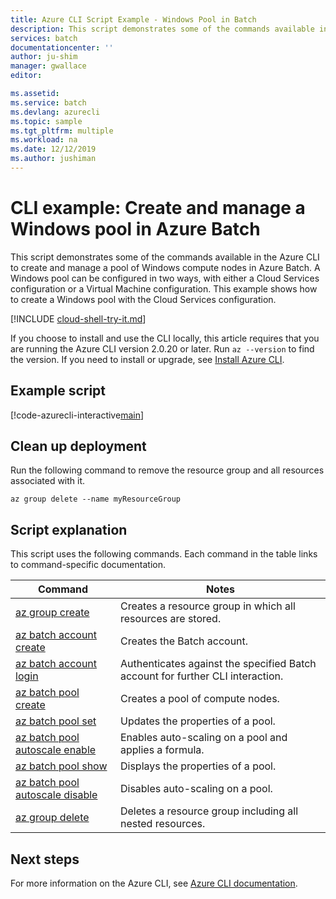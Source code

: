 ```yaml
---
title: Azure CLI Script Example - Windows Pool in Batch
description: This script demonstrates some of the commands available in the Azure CLI to create and manage a pool of Windows compute nodes in Azure Batch.
services: batch
documentationcenter: ''
author: ju-shim
manager: gwallace
editor: 

ms.assetid:
ms.service: batch
ms.devlang: azurecli
ms.topic: sample
ms.tgt_pltfrm: multiple
ms.workload: na
ms.date: 12/12/2019
ms.author: jushiman
---
```


# CLI example: Create and manage a Windows pool in Azure Batch

This script demonstrates some of the commands available in the Azure CLI to create and
manage a pool of Windows compute nodes in Azure Batch. A Windows pool can be configured in two ways, with either a Cloud Services configuration 
or a Virtual Machine configuration. This example shows how to create a Windows pool with the Cloud Services configuration.

[!INCLUDE [cloud-shell-try-it.md](../../../includes/cloud-shell-try-it.md)]

If you choose to install and use the CLI locally, this article requires that you are running the Azure CLI version 2.0.20 or later. Run `az --version` to find the version. If you need to install or upgrade, see [Install Azure CLI](/cli/azure/install-azure-cli). 

## Example script

[!code-azurecli-interactive[main](../../../cli_scripts/batch/manage-pool/manage-pool-windows.sh "Manage Windows Cloud Services Pool")]

## Clean up deployment

Run the following command to remove the
resource group and all resources associated with it.

```azurecli-interactive
az group delete --name myResourceGroup
```

## Script explanation

This script uses the following commands. Each command in the table links to command-specific documentation.

| Command | Notes |
|---|---|
| [az group create](/cli/azure/group#az-group-create) | Creates a resource group in which all resources are stored. |
| [az batch account create](/cli/azure/batch/account#az-batch-account-create) | Creates the Batch account. |
| [az batch account login](https://docs.microsoft.com/cli/azure/batch/account#az-batch-account-login) | Authenticates against the specified Batch account for further CLI interaction. |
| [az batch pool create](https://docs.microsoft.com/cli/azure/batch/pool#az-batch-pool-create) | Creates a pool of compute nodes.  |
| [az batch pool set](https://docs.microsoft.com/cli/azure/batch/pool#az-batch-pool-set) | Updates the properties of a pool.  |
| [az batch pool autoscale enable](https://docs.microsoft.com/cli/azure/batch/pool/autoscale#az-batch-pool-autoscale-enable) | Enables auto-scaling on a pool and applies a formula.  |
| [az batch pool show](https://docs.microsoft.com/cli/azure/batch/pool#az-batch-pool-show) | Displays the properties of a pool.  |
| [az batch pool autoscale disable](https://docs.microsoft.com/cli/azure/batch/pool/autoscale#az-batch-pool-autoscale-disable) | Disables auto-scaling on a pool. |
| [az group delete](/cli/azure/group#az-group-delete) | Deletes a resource group including all nested resources. |


## Next steps

For more information on the Azure CLI, see [Azure CLI documentation](https://docs.microsoft.com/cli/azure).
